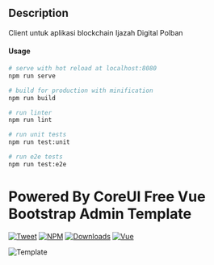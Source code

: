 ## Description

Client untuk aplikasi blockchain Ijazah Digital Polban

#### Usage

``` bash
# serve with hot reload at localhost:8080
npm run serve

# build for production with minification
npm run build

# run linter
npm run lint

# run unit tests
npm run test:unit

# run e2e tests
npm run test:e2e

```

# Powered By CoreUI Free Vue Bootstrap Admin Template

[![Tweet](https://img.shields.io/twitter/url/http/shields.io.svg?style=social)](https://twitter.com/intent/tweet?text=CoreUI%20-%20Free%20Vue%20Admin%20Template%20&url=http://coreui.io/vue/&hashtags=bootstrap,admin,template,dashboard,panel,free,angular,react,vue)
[![NPM][npm-coreui-vue-badge-latest]][npm-coreui-vue]
[![Downloads](https://img.shields.io/npm/dm/@coreui/vue.svg?style=flat-square)][coreui]
[![Vue](https://img.shields.io/badge/Vue-^2.6.11-brightgreen.svg?style=flat-square)][coreui]

[npm-coreui-vue]: https://www.npmjs.com/package/@coreui/vue
[npm-coreui-vue-badge-latest]: https://img.shields.io/npm/v/@coreui/vue/latest?style=flat-square&color=brightgreen  
[coreui]: https://coreui.io/vue

![Template](https://coreui.io/images/github/vue-free-template-3.gif)
